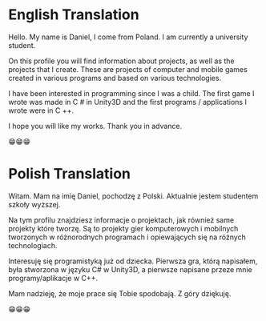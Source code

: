 # English Translation

Hello.
My name is Daniel, I come from Poland.
I am currently a university student.

On this profile you will find information about projects,
as well as the projects that I create.
These are projects of computer and mobile games created
in various programs and based on various technologies.

I have been interested in programming since I was a child.
The first game I wrote was made in C # in Unity3D
and the first programs / applications I wrote were in C ++.

I hope you will like my works. Thank you in advance.

😁😁😁

# Polish Translation


Witam.
Mam na imię Daniel, pochodzę z Polski.
Aktualnie jestem studentem szkoły wyższej.

Na tym profilu znajdziesz informacje o projektach,
jak również same projekty które tworzę. Są to projekty
gier komputerowych i mobilnych tworzonych w różnorodnych
programach i opiewających się na różnych technologiach.

Interesuję się programistyką już od dziecka.
Pierwsza gra, którą napisałem, była stworzona w języku C# w Unity3D,
a pierwsze napisane przeze mnie programy/aplikacje w C++.

Mam nadzieję, że moje prace się Tobie spodobają. Z góry dziękuję.

😁😁😁
